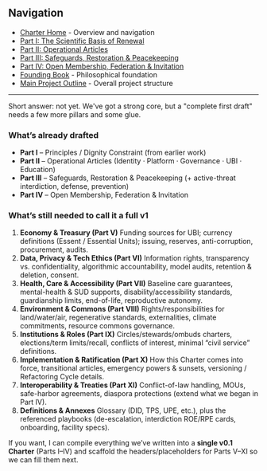 ## Navigation

- [Charter Home](README.md) - Overview and navigation
- [Part I: The Scientific Basis of Renewal](Part%20I.md)
- [Part II: Operational Articles](Part%20II.md) 
- [Part III: Safeguards, Restoration & Peacekeeping](Part%20III.md)
- [Part IV: Open Membership, Federation & Invitation](Part%20IV.md)
- [Founding Book](../founding-book/) - Philosophical foundation
- [Main Project Outline](../../outline.md) - Overall project structure

---

Short answer: not yet. We've got a strong core, but a "complete first draft" needs a few more pillars and some glue.

### What’s already drafted

- **Part I** – Principles / Dignity Constraint (from earlier work)
- **Part II** – Operational Articles (Identity · Platform · Governance · UBI · Education)
- **Part III** – Safeguards, Restoration & Peacekeeping (+ active-threat interdiction, defense, prevention)
- **Part IV** – Open Membership, Federation & Invitation

### What’s still needed to call it a full v1

1. **Economy & Treasury (Part V)**
   Funding sources for UBI; currency definitions (Essent / Essential Units); issuing, reserves, anti-corruption, procurement, audits.
2. **Data, Privacy & Tech Ethics (Part VI)**
   Information rights, transparency vs. confidentiality, algorithmic accountability, model audits, retention & deletion, consent.
3. **Health, Care & Accessibility (Part VII)**
   Baseline care guarantees, mental-health & SUD supports, disability/accessibility standards, guardianship limits, end-of-life, reproductive autonomy.
4. **Environment & Commons (Part VIII)**
   Rights/responsibilities for land/water/air, regenerative standards, externalities, climate commitments, resource commons governance.
5. **Institutions & Roles (Part IX)**
   Circles/stewards/ombuds charters, elections/term limits/recall, conflicts of interest, minimal “civil service” definitions.
6. **Implementation & Ratification (Part X)**
   How this Charter comes into force, transitional articles, emergency powers & sunsets, versioning / Refactoring Cycle details.
7. **Interoperability & Treaties (Part XI)**
   Conflict-of-law handling, MOUs, safe-harbor agreements, diaspora protections (extend what we began in Part IV).
8. **Definitions & Annexes**
   Glossary (DID, TPS, UPE, etc.), plus the referenced playbooks (de-escalation, interdiction ROE/RPE cards, onboarding, facility specs).

If you want, I can compile everything we’ve written into a **single v0.1 Charter** (Parts I–IV) and scaffold the headers/placeholders for Parts V–XI so we can fill them next.
